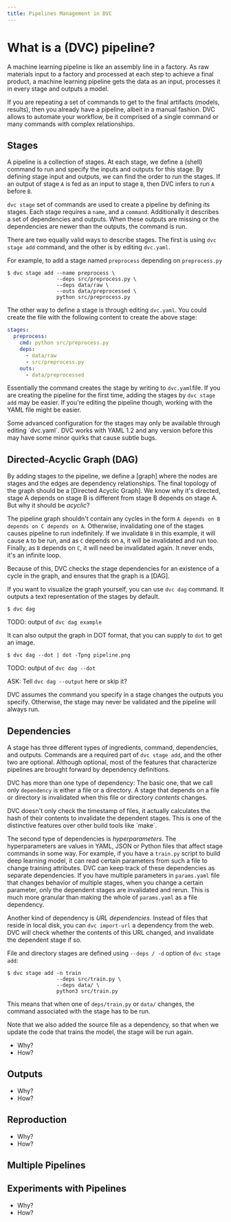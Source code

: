 ```yaml
---
title: Pipelines Management in DVC
---
```


# What is a (DVC) pipeline?

A machine learning pipeline is like an assembly line in a factory. As raw
materials input to a factory and processed at each step to achieve a final
product, a machine learning pipeline gets the data as an input, processes it in
every stage and outputs a model.

If you are repeating a set of commands to get to the final artifacts (models,
results), then you already have a pipeline, albeit in a manual fashion. DVC
allows to automate your workflow, be it comprised of a single command or many
commands with complex relationships.

## Stages

A pipeline is a collection of stages. At each stage, we define a (shell) command
to run and specify the inputs and outputs for this stage. By defining stage
input and outputs, we can find the order to run the stages. If an output of
stage `A` is fed as an input to stage `B`, then DVC infers to run `A` before
`B`.

`dvc stage` set of commands are used to create a pipeline by defining its
stages. Each stage requires a `name`, and a `command`. Additionally it describes
a set of dependencies and outputs. When these outputs are missing or the
dependencies are newer than the outputs, the command is run.

There are two equally valid ways to describe stages. The first is using
`dvc stage add` command, and the other is by editing `dvc.yaml`.

For example, to add a stage named `preprocess` depending on `preprocess.py`

```dvc
$ dvc stage add --name preprocess \
                --deps src/preprocess.py \
                --deps data/raw \
                --outs data/preprocessed \
                python src/preprocess.py
```

The other way to define a stage is through editing `dvc.yaml`. You could create
the file with the following content to create the above stage:

```yaml
stages:
  preprocess:
    cmd: python src/preprocess.py
    deps:
      - data/raw
      - src/preprocess.py
    outs:
      - data/preprocessed
```

Essentially the command creates the stage by writing to `dvc.yaml`file. If you
are creating the pipeline for the first time, adding the stages by
`dvc stage add` may be easier. If you're editing the pipeline though, working
with the YAML file might be easier.

<admon type="tip">
Some advanced configuration for the stages may only be available through
editing `dvc.yaml`.
</admon>

<admon type="warning">
DVC works with YAML 1.2 and any version before this may have some minor quirks
that cause subtle bugs.
</admon>

## Directed-Acyclic Graph (DAG)

By adding stages to the pipeline, we define a [graph] where the nodes are stages
and the edges are dependency relationships. The final topology of the graph
should be a [Directed Acyclic Graph]. We know why it's directed, stage A depends
on stage B is different from stage B depends on stage A. But why it should be
_acyclic_?

The pipeline graph shouldn't contain any cycles in the form
`A depends on B depends on C depends on A`. Otherwise, invalidating one of the
stages causes pipeline to run indefinitely. If we invalidate `B` in this
example, it will cause `A` to be run, and as `C` depends on `A`, it will be
invalidated and run too. Finally, as `B` depends on `C`, it will need be
invalidated again. It never ends, it's an infinite loop.

Because of this, DVC checks the stage dependencies for an existence of a cycle
in the graph, and ensures that the graph is a [DAG].

If you want to visualize the graph yourself, you can use `dvc dag` command. It
outputs a text representation of the stages by default.

```dvc
$ dvc dag
```

TODO: output of `dvc dag example`

It can also output the graph in DOT format, that you can supply to `dot` to get
an image.

```dvc
$ dvc dag --dot | dot -Tpng pipeline.png
```

TODO: output of `dvc dag --dot`

ASK: Tell `dvc dag --output` here or skip it?

<admon type="warning">
DVC assumes the command you specify in a stage changes the outputs you specify.
Otherwise, the stage may never be validated and the pipeline will always run.
</admon>

## Dependencies

A stage has three different types of ingredients, command, dependencies, and
outputs. Commands are a required part of `dvc stage add`, and the other two are
optional. Although optional, most of the features that characterize pipelines
are brought forward by dependency definitions.

DVC has more than one type of dependency: The basic one, that we call only
`dependency` is either a file or a directory. A stage that depends on a file or
directory is invalidated when this file or directory _contents_ changes.

<admon type="note">
DVC doesn't only check the timestamp of files, it actually calculates the hash
of their contents to invalidate the dependent stages. This is one of the
distinctive features over other build tools like  `make`. 
</admon>

The second type of dependencies is _hyperparameters._ The hyperparameters are
values in YAML, JSON or Python files that affect stage commands in some way. For
example, if you have a `train.py` script to build deep learning model, it can
read certain parameters from such a file to change training attributes. DVC can
keep track of these dependencies as separate dependencies. If you have multiple
parameters in `params.yaml` file that changes behavior of multiple stages, when
you change a certain parameter, only the dependent stages are invalidated and
rerun. This is much more granular than making the whole of `params.yaml` as a
file dependency.

Another kind of dependency is _URL dependencies._ Instead of files that reside
in local disk, you can `dvc import-url` a dependency from the web. DVC will
check whether the contents of this URL changed, and invalidate the dependent
stage if so.

File and directory stages are defined using `--deps / -d` option of
`dvc stage add`:

```dvc
$ dvc stage add -n train
                --deps src/train.py \
                --deps data/ \
                python3 src/train.py
```

This means that when one of `deps/train.py` or `data/` changes, the command
associated with the stage has to be run.

Note that we also added the source file as a dependency, so that when we update
the code that trains the model, the stage will be run again.

- Why?
- How?

## Outputs

- Why?
- How?

## Reproduction

- Why?
- How?

## Multiple Pipelines

## Experiments with Pipelines

- Why?
- How?
